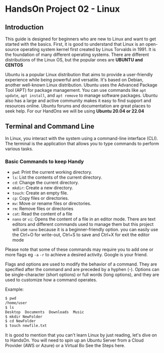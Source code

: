 # HandsOn Project 02 - Linux 

## Introduction

This guide is designed for beginners who are new to Linux and want to get started with the basics. First, it is good to understand that Linux is an open-source operating system kernel first created by Linus Torvalds in 1991. It is the foundation of many different operating systems. There are different distributions of the Linux OS, but the popular ones are **UBUNTU and CENTOS**

Ubuntu is a popular Linux distribution that aims to provide a user-friendly experience while being powerful and versatile. It's based on Debian, another well-known Linux distribution. Ubuntu uses the Advanced Package Tool (APT) for package management. You can use commands like `apt update`, `apt install`, and `apt remove` to manage software packages. Ubuntu also has a large and active community makes it easy to find support and resources online. Ubuntu forums and documentation are great places to seek help. For our HandOns we will be using **Ubuntu 20.04 or 22.04**

## Terminal and Command Line

In Linux, you interact with the system using a command-line interface (CLI). The terminal is the application that allows you to type commands to perform various tasks.

### Basic Commands to keep Handy

- `pwd`: Print the current working directory.
- `ls`: List the contents of the current directory.
- `cd`: Change the current directory.
- `mkdir`: Create a new directory.
- `touch`: Create an empty file.
- `cp`: Copy files or directories.
- `mv`: Move or rename files or directories.
- `rm`: Remove files or directories
- `cat`: Read the content of a file
- `nano` or `vi`: Opens the content of a file in an editor mode. There are text editors and different commands used to manage them but this project will use `nano` because it is a beginner-friendly option. you can easily use the  Ctrl+O for write-out, Ctrl+S to save and  Ctrl+X for exit the editor mode

Please note that some of these commands may require you to add one or more flags eg `-a`  `-r` to achieve a desired activity. Google is your friend. 

Flags and options are used to modify the behavior of a command. They are specified after the command and are preceded by a hyphen (-). Options can be single-character (short options) or full words (long options), and they are used to customize how a command operates.


Example:
```bash
$ pwd
/home/user
$ ls 
Desktop  Documents  Downloads  Music
$ mkdir NewFolder
$ cd NewFolder
$ touch newfile.txt

```
It is good to mention that you can't learn Linux by just reading, let's dive on to HandsOn.
You will need to spin up an Ubuntu Server from a Cloud Provider (AWS or Azure) or a Virtual Bo 
See the Steps here. 
